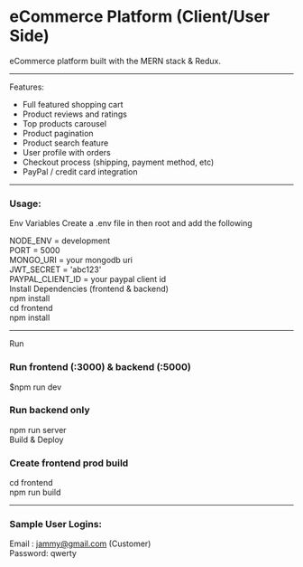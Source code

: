 # eCommerce Platform (Client/User Side) #
eCommerce platform built with the MERN stack & Redux.

***
Features:
* Full featured shopping cart
* Product reviews and ratings
* Top products carousel
* Product pagination
* Product search feature
* User profile with orders
* Checkout process (shipping, payment method, etc)
* PayPal / credit card integration

***
### Usage:
Env Variables
Create a .env file in then root and add the following <br />

NODE_ENV = development <br />
PORT = 5000 <br />
MONGO_URI = your mongodb uri <br />
JWT_SECRET = 'abc123' <br />
PAYPAL_CLIENT_ID = your paypal client id <br />
Install Dependencies (frontend & backend) <br />
npm install <br />
cd frontend <br />
npm install <br />

***
Run
### Run frontend (:3000) & backend (:5000)
$npm run dev

### Run backend only
npm run server <br />
Build & Deploy <br />
### Create frontend prod build
cd frontend <br />
npm run build <br />

***
### Sample User Logins:
Email : jammy@gmail.com (Customer) <br />
Password: qwerty <br />
